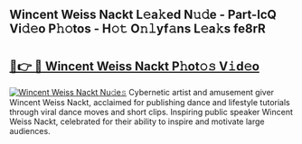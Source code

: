 ## Wincent Weiss Nackt L𝚎a𝚔ed N𝚞𝚍e - Part-lcQ Vi𝚍𝚎o P𝚑𝚘tos - H𝚘𝚝 O𝚗𝚕yf𝚊ns L𝚎a𝚔s fe8rR

# <h2><a href="http://kf5nxeq.oniu.top/?m=Wincent+Weiss+Nackt">🔗👉 🔴 Wincent Weiss Nackt P𝚑ot𝚘𝚜 V𝚒d𝚎o</a></h2>

[![Wincent Weiss Nackt Nu𝚍e𝚜](https://i.imgur.com/0qMVB7G.gif)](http://kf5nxeq.oniu.top/?m=Wincent+Weiss+Nackt)
Cybernetic artist and amusement giver Wincent Weiss Nackt, acclaimed for publishing dance and lifestyle tutorials through viral dance moves and short clips. Inspiring public speaker Wincent Weiss Nackt, celebrated for their ability to inspire and motivate large audiences.  
